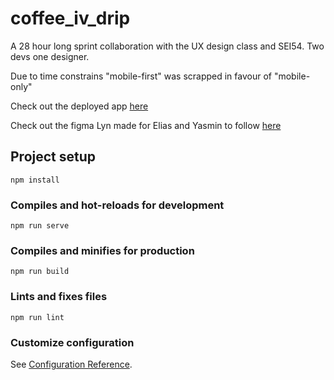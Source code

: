 # coffee_iv_drip
A 28 hour long sprint collaboration with the UX design class and SEI54. Two devs one designer.

Due to time constrains "mobile-first" was scrapped in favour of "mobile-only"

Check out the deployed app [here](https://coffeedrip-65d9f.web.app/)

Check out the figma Lyn made for Elias and Yasmin to follow [here](https://www.figma.com/file/xt1NJqx2K0nv56DN26cRZT/Collabrathon?node-id=1%3A2)

## Project setup
```
npm install
```

### Compiles and hot-reloads for development
```
npm run serve
```

### Compiles and minifies for production
```
npm run build
```

### Lints and fixes files
```
npm run lint
```

### Customize configuration
See [Configuration Reference](https://cli.vuejs.org/config/).

